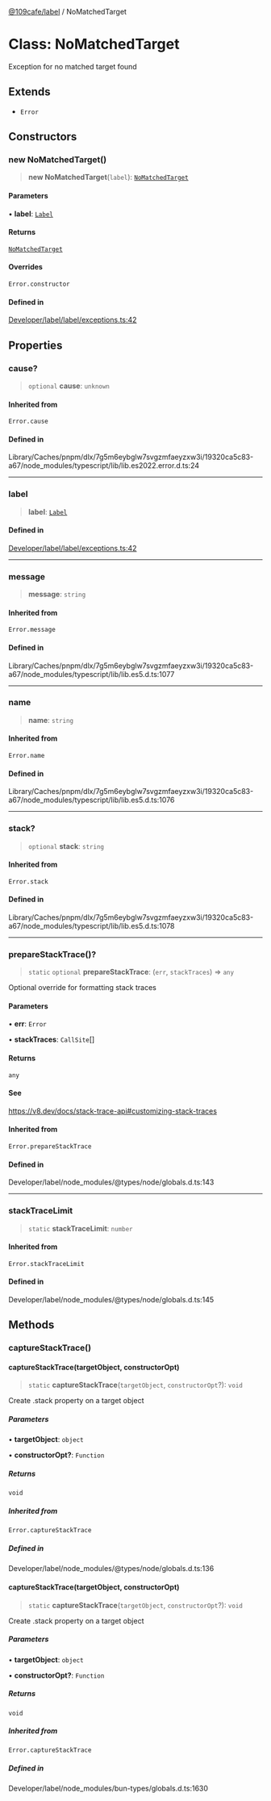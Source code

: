 [@109cafe/label](index.md) / NoMatchedTarget

# Class: NoMatchedTarget

Exception for no matched target found

## Extends

- `Error`

## Constructors

### new NoMatchedTarget()

> **new NoMatchedTarget**(`label`): [`NoMatchedTarget`](Class.NoMatchedTarget.md)

#### Parameters

• **label**: [`Label`](Interface.Label.md)

#### Returns

[`NoMatchedTarget`](Class.NoMatchedTarget.md)

#### Overrides

`Error.constructor`

#### Defined in

[Developer/label/label/exceptions.ts:42](https://github.com/xc2/label/blob/c12a0050bfe7ea4c2cc1dec2e68df3b1f8e58bda/label/exceptions.ts#L42)

## Properties

### cause?

> `optional` **cause**: `unknown`

#### Inherited from

`Error.cause`

#### Defined in

Library/Caches/pnpm/dlx/7g5m6eybglw7svgzmfaeyzxw3i/19320ca5c83-a67/node\_modules/typescript/lib/lib.es2022.error.d.ts:24

***

### label

> **label**: [`Label`](Interface.Label.md)

#### Defined in

[Developer/label/label/exceptions.ts:42](https://github.com/xc2/label/blob/c12a0050bfe7ea4c2cc1dec2e68df3b1f8e58bda/label/exceptions.ts#L42)

***

### message

> **message**: `string`

#### Inherited from

`Error.message`

#### Defined in

Library/Caches/pnpm/dlx/7g5m6eybglw7svgzmfaeyzxw3i/19320ca5c83-a67/node\_modules/typescript/lib/lib.es5.d.ts:1077

***

### name

> **name**: `string`

#### Inherited from

`Error.name`

#### Defined in

Library/Caches/pnpm/dlx/7g5m6eybglw7svgzmfaeyzxw3i/19320ca5c83-a67/node\_modules/typescript/lib/lib.es5.d.ts:1076

***

### stack?

> `optional` **stack**: `string`

#### Inherited from

`Error.stack`

#### Defined in

Library/Caches/pnpm/dlx/7g5m6eybglw7svgzmfaeyzxw3i/19320ca5c83-a67/node\_modules/typescript/lib/lib.es5.d.ts:1078

***

### prepareStackTrace()?

> `static` `optional` **prepareStackTrace**: (`err`, `stackTraces`) => `any`

Optional override for formatting stack traces

#### Parameters

• **err**: `Error`

• **stackTraces**: `CallSite`[]

#### Returns

`any`

#### See

https://v8.dev/docs/stack-trace-api#customizing-stack-traces

#### Inherited from

`Error.prepareStackTrace`

#### Defined in

Developer/label/node\_modules/@types/node/globals.d.ts:143

***

### stackTraceLimit

> `static` **stackTraceLimit**: `number`

#### Inherited from

`Error.stackTraceLimit`

#### Defined in

Developer/label/node\_modules/@types/node/globals.d.ts:145

## Methods

### captureStackTrace()

#### captureStackTrace(targetObject, constructorOpt)

> `static` **captureStackTrace**(`targetObject`, `constructorOpt`?): `void`

Create .stack property on a target object

##### Parameters

• **targetObject**: `object`

• **constructorOpt?**: `Function`

##### Returns

`void`

##### Inherited from

`Error.captureStackTrace`

##### Defined in

Developer/label/node\_modules/@types/node/globals.d.ts:136

#### captureStackTrace(targetObject, constructorOpt)

> `static` **captureStackTrace**(`targetObject`, `constructorOpt`?): `void`

Create .stack property on a target object

##### Parameters

• **targetObject**: `object`

• **constructorOpt?**: `Function`

##### Returns

`void`

##### Inherited from

`Error.captureStackTrace`

##### Defined in

Developer/label/node\_modules/bun-types/globals.d.ts:1630
